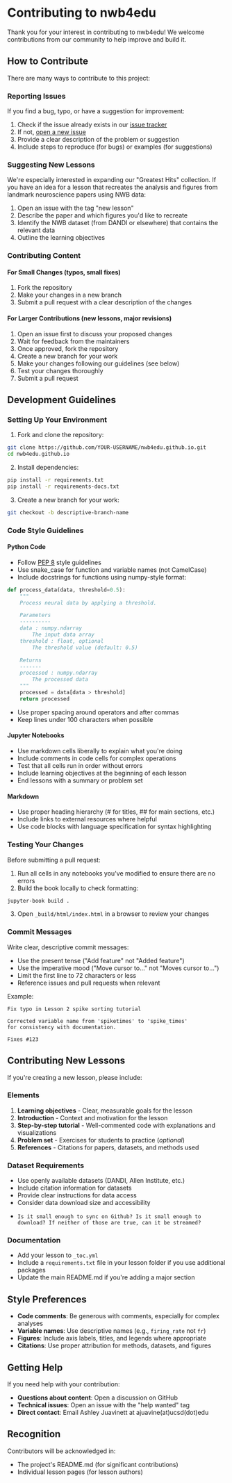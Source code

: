 # Contributing to nwb4edu

Thank you for your interest in contributing to nwb4edu! We welcome contributions from our community to help improve and build it.

## How to Contribute

There are many ways to contribute to this project:

### Reporting Issues

If you find a bug, typo, or have a suggestion for improvement:

1. Check if the issue already exists in our [issue tracker](https://github.com/nwb4edu/nwb4edu.github.io/issues)
2. If not, [open a new issue](https://github.com/nwb4edu/nwb4edu.github.io/issues/new)
3. Provide a clear description of the problem or suggestion
4. Include steps to reproduce (for bugs) or examples (for suggestions)

### Suggesting New Lessons

We're especially interested in expanding our "Greatest Hits" collection. If you have an idea for a lesson that recreates the analysis and figures from landmark neuroscience papers using NWB data:

1. Open an issue with the tag "new lesson"
2. Describe the paper and which figures you'd like to recreate
3. Identify the NWB dataset (from DANDI or elsewhere) that contains the relevant data
4. Outline the learning objectives

### Contributing Content

#### For Small Changes (typos, small fixes)

1. Fork the repository
2. Make your changes in a new branch
3. Submit a pull request with a clear description of the changes

#### For Larger Contributions (new lessons, major revisions)

1. Open an issue first to discuss your proposed changes
2. Wait for feedback from the maintainers
3. Once approved, fork the repository
4. Create a new branch for your work
5. Make your changes following our guidelines (see below)
6. Test your changes thoroughly
7. Submit a pull request

## Development Guidelines

### Setting Up Your Environment

1. Fork and clone the repository:
```bash
git clone https://github.com/YOUR-USERNAME/nwb4edu.github.io.git
cd nwb4edu.github.io
```

2. Install dependencies:
```bash
pip install -r requirements.txt
pip install -r requirements-docs.txt
```

3. Create a new branch for your work:
```bash
git checkout -b descriptive-branch-name
```

### Code Style Guidelines

#### Python Code
- Follow [PEP 8](https://pep8.org/) style guidelines
- Use snake_case for function and variable names (not CamelCase)
- Include docstrings for functions using numpy-style format:
```python
def process_data(data, threshold=0.5):
    """
    Process neural data by applying a threshold.

    Parameters
    ----------
    data : numpy.ndarray
        The input data array
    threshold : float, optional
        The threshold value (default: 0.5)

    Returns
    -------
    processed : numpy.ndarray
        The processed data
    """
    processed = data[data > threshold]
    return processed
```

- Use proper spacing around operators and after commas
- Keep lines under 100 characters when possible

#### Jupyter Notebooks
- Use markdown cells liberally to explain what you're doing
- Include comments in code cells for complex operations
- Test that all cells run in order without errors
- Include learning objectives at the beginning of each lesson
- End lessons with a summary or problem set

#### Markdown
- Use proper heading hierarchy (# for titles, ## for main sections, etc.)
- Include links to external resources where helpful
- Use code blocks with language specification for syntax highlighting

### Testing Your Changes

Before submitting a pull request:

1. Run all cells in any notebooks you've modified to ensure there are no errors
2. Build the book locally to check formatting:
```bash
jupyter-book build .
```
3. Open `_build/html/index.html` in a browser to review your changes

### Commit Messages

Write clear, descriptive commit messages:
- Use the present tense ("Add feature" not "Added feature")
- Use the imperative mood ("Move cursor to..." not "Moves cursor to...")
- Limit the first line to 72 characters or less
- Reference issues and pull requests when relevant

Example:
```
Fix typo in Lesson 2 spike sorting tutorial

Corrected variable name from 'spiketimes' to 'spike_times'
for consistency with documentation.

Fixes #123
```

## Contributing New Lessons

If you're creating a new lesson, please include:

### Elements
1. **Learning objectives** - Clear, measurable goals for the lesson
2. **Introduction** - Context and motivation for the lesson
3. **Step-by-step tutorial** - Well-commented code with explanations and visualizations
4. **Problem set** - Exercises for students to practice (*optional*)
6. **References** - Citations for papers, datasets, and methods used

### Dataset Requirements
- Use openly available datasets (DANDI, Allen Institute, etc.)
- Include citation information for datasets
- Provide clear instructions for data access
- Consider data download size and accessibility
-     Is it small enough to sync on Github? Is it small enough to download? If neither of those are true, can it be streamed?

### Documentation
- Add your lesson to `_toc.yml`
- Include a `requirements.txt` file in your lesson folder if you use additional packages
- Update the main README.md if you're adding a major section

## Style Preferences
- **Code comments**: Be generous with comments, especially for complex analyses
- **Variable names**: Use descriptive names (e.g., `firing_rate` not `fr`)
- **Figures**: Include axis labels, titles, and legends where appropriate
- **Citations**: Use proper attribution for methods, datasets, and figures

## Getting Help

If you need help with your contribution:

- **Questions about content**: Open a discussion on GitHub
- **Technical issues**: Open an issue with the "help wanted" tag
- **Direct contact**: Email Ashley Juavinett at ajuavine(at)ucsd(dot)edu

## Recognition

Contributors will be acknowledged in:
- The project's README.md (for significant contributions)
- Individual lesson pages (for lesson authors)
